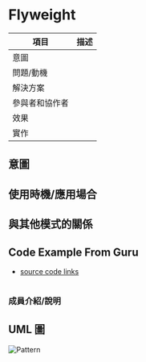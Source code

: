 # Flyweight

| 項目      | 描述 |
| -------- | ------- |
| 意圖 |  |
| 問題/動機         |  |
| 解決方案      | | 
| 參與者和協作者 |  |  
| 效果         | | 
| 實作         |  | 

## 意圖

## 使用時機/應用場合

## 與其他模式的關係

## Code Example From Guru

- [source code links]()

```csharp

```

### 成員介紹/說明


## UML 圖

![Pattern](../resources/UML_.svg)


```

```